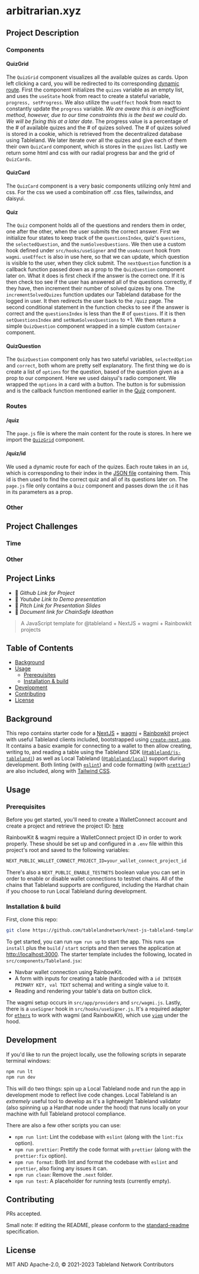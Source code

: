 # arbitrarian.xyz

## Project Description

### Components

#### QuizGrid
The `QuizGrid` component visualizes all the available quizes as cards. Upon left clicking a card, you will be redirected to its corresponding [dynamic route](#quizid). First the component initializes the `quizes` variable as an empty list, and uses the `useState` hook from react to create a stateful variable, `progress, setProgress`. We also utilize the `useEffect` hook from react to constantly update the `progress` variable. *We are aware this is an inefficient method, however, due to our time constraints this is the best we could do. We will be fixing this at a later date*. The progress value is a percentage of the # of available quizes and the # of quizes solved. The # of quizes solved is stored in a cookie, which is retrieved from the decentralized database using Tableland. We later iterate over all the quizes and give each of them their own `QuizCard` component, which is stores in the `quizes` list. Lastly we return some html and css with our radial progress bar and the grid of `QuizCards`.

#### QuizCard
The `QuizCard` component is a very basic components utilizing only html and css. For the css we used a combination off .css files, tailwindss, and daisyui.

#### Quiz
The `Quiz` component holds all of the questions and renders them in order, one after the other, when the user submits the correct answer. First we initialize four states to keep track of the `questionsIndex`, quiz's `questions`, the `selectedQuestion`, and the `numSolvesQuestions`. We then use a custom hook defined under `src/hooks/useSigner` and the `useAccount` hook from `wagmi`. `useEffect` is also in use here, so that we can update, which question is visible to the user, when they click submit. The `nextQuestion` function is a callback function passed down as a prop to the `QuizQuestion` component later on. What it does is first check if the answer is the correct one. If it is then check too see if the user has answered all of the questions correctly, if they have, then increment their number of solved quizes by one. The `incrementSolvedQuizes` function updates our Tableland database for the logged in user. It then redirects the user back to the `/quiz` page. The second conditional statement in the function checks to see if the answer is correct and the `questionsIndex` is less than the # of `questions`. If it is then `setQuestionsIndex` and `setNumSolvesQuestions` to +1. We then return a simple `QuizQuestion` component wrapped in a simple custom `Container` component.

#### QuizQuestion
The `QuizQuestion` component only has two sateful variables, `selectedOption` and `correct`, both whom are pretty self explanatory. The first thing we do is create a list of `options` for the question, based of the question given as a prop to our component. Here we used daisyui's radio component. We wrapped the `options` in a card with a button. The button is for submission and is the callback function mentioned earlier in the [Quiz](#quiz) component.

### Routes

#### /quiz
The `page.js` file is where the main content for the route is stores. In here we import the [`QuizGrid`](#quizgrid) component.

#### /quiz/id
We used a dynamic route for each of the quizes. Each route takes in an `id`, which is corresponding to their index in the [JSON file](https://github.com/DanielBoye/arbitrarian/blob/main/src/utils/quizes.json) containing them. This id is then used to find the correct quiz and all of its questions later on. The `page.js` file only contains a `Quiz` component and passes down the `id` it has in its parameters as a prop.

### Other

## Project Challenges

### Time

### Other

## Project Links
   - 🔗 *Github Link for Project*
   - 🔗 *Youtube Link to Demo presentation*
   - 🔗 *Pitch Link for Presentation Slides*
   - 🔗 *Document link for ChainSafe Ideathon*



> A JavaScript template for @tableland + NextJS + wagmi + Rainbowkit projects

## Table of Contents

- [Background](#background)
- [Usage](#usage)
  - [Prerequisites](#prerequisites)
  - [Installation \& build](#installation--build)
- [Development](#development)
- [Contributing](#contributing)
- [License](#license)

## Background

This repo contains starter code for a [NextJS](https://nextjs.org/docs) + [wagmi](https://wagmi.sh/) + [Rainbowkit](https://www.rainbowkit.com/) project with useful Tableland clients included, bootstrapped using [`create-next-app`](https://nextjs.org/docs/pages/api-reference/create-next-app). It contains a basic example for connecting to a wallet to then allow creating, writing to, and reading a table using the Tableland SDK ([`@tableland/js-tableland)`](https://github.com/tablelandnetwork/js-tableland)) as well as Local Tableland ([`@tableland/local`](https://github.com/tablelandnetwork/local-tableland)) support during development. Both linting (with [`eslint`](https://eslint.org/)) and code formatting (with [`prettier`](https://prettier.io/)) are also included, along with [Tailwind CSS](https://tailwindcss.com/).

## Usage

### Prerequisites

Before you get started, you'll need to create a WalletConnect account and create a project and retrieve the project ID: [here](https://walletconnect.com/)

RainbowKit & wagmi require a WalletConnect project ID in order to work properly. These should be set up and configured in a `.env` file within this project's root and saved to the following variables:

```txt
NEXT_PUBLIC_WALLET_CONNECT_PROJECT_ID=your_wallet_connect_project_id
```

There's also a `NEXT_PUBLIC_ENABLE_TESTNETS` boolean value you can set in order to enable or disable wallet connections to testnet chains. All of the chains that Tableland supports are configured, including the Hardhat chain if you choose to run Local Tableland during development.

### Installation & build

First, clone this repo:

```sh
git clone https://github.com/tablelandnetwork/next-js-tableland-template
```

To get started, you can run `npm run up` to start the app. This runs `npm install` plus the `build` / `start` scripts and then serves the application at [http://localhost:3000](http://localhost:3000). The starter template includes the following, located in `src/components/Tableland.jsx`:

- Navbar wallet connection using RainbowKit.
- A form with inputs for creating a table (hardcoded with a `id INTEGER PRIMARY KEY, val TEXT` schema) and writing a single value to it.
- Reading and rendering your table's data on button click.

The wagmi setup occurs in `src/app/providers` and `src/wagmi.js`. Lastly, there is a `useSigner` hook in `src/hooks/useSigner.js`. It's a required adapter for [`ethers`](https://docs.ethers.org/v5/) to work with wagmi (and RainbowKit), which use [`viem`](https://viem.sh/) under the hood.

## Development

If you'd like to run the project locally, use the following scripts in separate terminal windows:

```sh
npm run lt
npm run dev
```

This will do two things: spin up a Local Tableland node and run the app in development mode to reflect live code changes. Local Tableland is an _extremely_ useful tool to develop as it's a lightweight Tableland validator (also spinning up a Hardhat node under the hood) that runs locally on your machine with full Tableland protocol compliance.

There are also a few other scripts you can use:

- `npm run lint`: Lint the codebase with `eslint` (along with the `lint:fix` option).
- `npm run prettier`: Prettify the code format with `prettier` (along with the `prettier:fix` option).
- `npm run format`: Both lint and format the codebase with `eslint` and `prettier`, also fixing any issues it can.
- `npm run clean`: Remove the `.next` folder.
- `npm run test`: A placeholder for running tests (currently empty).

## Contributing

PRs accepted.

Small note: If editing the README, please conform to the
[standard-readme](https://github.com/RichardLitt/standard-readme) specification.

## License

MIT AND Apache-2.0, © 2021-2023 Tableland Network Contributors
